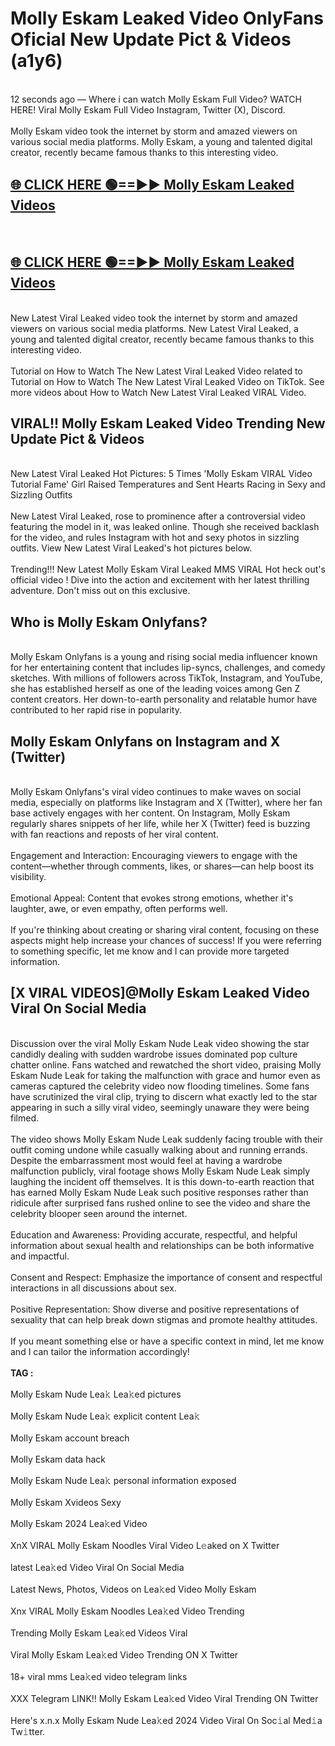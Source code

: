 # Molly Eskam Leaked Video OnlyFans Oficial New Update Pict & Videos (a1y6)
<br>
12 seconds ago — Where i can watch Molly Eskam Full Video? WATCH HERE! Viral Molly Eskam Full Video Instagram, Twitter (X), Discord.
<br><br>
Molly Eskam video took the internet by storm and amazed viewers on various social media platforms. Molly Eskam, a young and talented digital creator, recently became famous thanks to this interesting video.
<br>
<h2><a href="https://play.trustnlinepharmacy.us?title=Molly_Eskam">🌐 CLICK HERE 🟢==►► Molly Eskam Leaked Videos</a></h2>
<br>
<h2><a href="https://play.trustnlinepharmacy.us?title=Molly_Eskam">🌐 CLICK HERE 🟢==►► Molly Eskam Leaked Videos</a></h2>
<br>
New Latest Viral Leaked video took the internet by storm and amazed viewers on various social media platforms. New Latest Viral Leaked, a young and talented digital creator, recently became famous thanks to this interesting video.
<br><br>
Tutorial on How to Watch The New Latest Viral Leaked Video related to Tutorial on How to Watch The New Latest Viral Leaked Video on TikTok. See more videos about How to Watch New Latest Viral Leaked VIRAL Video.
<br>
<h2>VIRAL!! Molly Eskam Leaked Video Trending New Update Pict & Videos</h2>
<br>
New Latest Viral Leaked Hot Pictures: 5 Times 'Molly Eskam VIRAL Video Tutorial Fame' Girl Raised Temperatures and Sent Hearts Racing in Sexy and Sizzling Outfits
<br><br>
New Latest Viral Leaked, rose to prominence after a controversial video featuring the model in it, was leaked online. Though she received backlash for the video, and rules Instagram with hot and sexy photos in sizzling outfits. View New Latest Viral Leaked's hot pictures below.
<br><br>
Trending!!! New Latest Molly Eskam Viral Leaked MMS VIRAL Hot heck out's official video ! Dive into the action and excitement with her latest thrilling adventure. Don't miss out on this exclusive.
<br>
<h2>Who is Molly Eskam Onlyfans?</h2>
<br>
Molly Eskam Onlyfans is a young and rising social media influencer known for her entertaining content that includes lip-syncs, challenges, and comedy sketches. With millions of followers across TikTok, Instagram, and YouTube, she has established herself as one of the leading voices among Gen Z content creators. Her down-to-earth personality and relatable humor have contributed to her rapid rise in popularity.
<br>
<h2>Molly Eskam Onlyfans on Instagram and X (Twitter)</h2>
<br>
Molly Eskam Onlyfans's viral video continues to make waves on social media, especially on platforms like Instagram and X (Twitter), where her fan base actively engages with her content. On Instagram, Molly Eskam regularly shares snippets of her life, while her X (Twitter) feed is buzzing with fan reactions and reposts of her viral content.
<br><br>
Engagement and Interaction: Encouraging viewers to engage with the content—whether through comments, likes, or shares—can help boost its visibility.
<br><br>
Emotional Appeal: Content that evokes strong emotions, whether it's laughter, awe, or even empathy, often performs well.
<br><br>
If you're thinking about creating or sharing viral content, focusing on these aspects might help increase your chances of success! If you were referring to something specific, let me know and I can provide more targeted information.
<br>
<h2>[X VIRAL VIDEOS]@Molly Eskam Leaked Video Viral On Social Media</h2>
<br>
Discussion over the viral Molly Eskam Nude Leak video showing the star candidly dealing with sudden wardrobe issues dominated pop culture chatter online. Fans watched and rewatched the short video, praising Molly Eskam Nude Leak for taking the malfunction with grace and humor even as cameras captured the celebrity video now flooding timelines. Some fans have scrutinized the viral clip, trying to discern what exactly led to the star appearing in such a silly viral video, seemingly unaware they were being filmed.
<br><br>
The video shows Molly Eskam Nude Leak suddenly facing trouble with their outfit coming undone while casually walking about and running errands. Despite the embarrassment most would feel at having a wardrobe malfunction publicly, viral footage shows Molly Eskam Nude Leak simply laughing the incident off themselves. It is this down-to-earth reaction that has earned Molly Eskam Nude Leak such positive responses rather than ridicule after surprised fans rushed online to see the video and share the celebrity blooper seen around the internet.
<br><br>
Education and Awareness: Providing accurate, respectful, and helpful information about sexual health and relationships can be both informative and impactful.
<br><br>
Consent and Respect: Emphasize the importance of consent and respectful interactions in all discussions about sex.
<br><br>
Positive Representation: Show diverse and positive representations of sexuality that can help break down stigmas and promote healthy attitudes.
<br><br>
If you meant something else or have a specific context in mind, let me know and I can tailor the information accordingly!
<br><br>
<strong>TAG :</strong>
<br><br>
Molly Eskam Nude Lea𝚔 Lea𝚔ed pictures
<br><br>
Molly Eskam Nude Lea𝚔 explicit content Lea𝚔
<br><br>
Molly Eskam account breach
<br><br>
Molly Eskam data hack
<br><br>
Molly Eskam Nude Lea𝚔 personal information exposed
<br><br>
Molly Eskam Xvideos Sexy
<br><br>
Molly Eskam 2024 Lea𝚔ed Video
<br><br>
XnX VIRAL Molly Eskam Noodles Viral Video L𝚎aked on X Twitter
<br><br>
latest Lea𝚔ed Video Viral On Social Media
<br><br>
Latest News, Photos, Videos on Lea𝚔ed Video Molly Eskam
<br><br>
Xnx VIRAL Molly Eskam Noodles Lea𝚔ed Video Trending
<br><br>
Trending Molly Eskam Lea𝚔ed Videos Viral
<br><br>
Viral Molly Eskam Lea𝚔ed Video Trending ON X Twitter
<br><br>
18+ viral mms Lea𝚔ed video telegram links
<br><br>
XXX Telegram LINK!! Molly Eskam Lea𝚔ed Video Viral Trending ON Twitter
<br><br>
Here's x.n.x Molly Eskam Nude Lea𝚔ed 2024 Video Viral On Soc𝚒al Med𝚒a Tw𝚒tter.